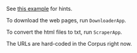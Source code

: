 See [this example](https://www.scrapingbee.com/blog/web-scraping-scala/) for hints.

To download the web pages, run `DownloaderApp`.

To convert the html files to txt, run `ScraperApp`.

The URLs are hard-coded in the Corpus right now.
